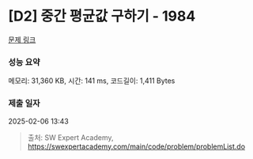 # [D2] 중간 평균값 구하기 - 1984 

[문제 링크](https://swexpertacademy.com/main/code/problem/problemDetail.do?contestProbId=AV5Pw_-KAdcDFAUq) 

### 성능 요약

메모리: 31,360 KB, 시간: 141 ms, 코드길이: 1,411 Bytes

### 제출 일자

2025-02-06 13:43



> 출처: SW Expert Academy, https://swexpertacademy.com/main/code/problem/problemList.do